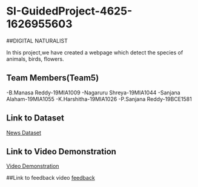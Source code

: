 # SI-GuidedProject-4625-1626955603

##DIGITAL NATURALIST

In this project,we have created a webpage which detect the species of animals, birds, flowers.
## Team Members(Team5)

-B.Manasa Reddy-19MIA1009
-Nagaruru Shreya-19MIA1044
-Sanjana Alaham-19MIA1055
-K.Harshitha-19MIA1026
-P.Sanjana Reddy-19BCE1581



## Link to Dataset
[News Dataset](https://drive.google.com/drive/folders/1sMsSjhTHwagvqweq7-hv1zvBd2VSSdlP?usp=sharing)


## Link to Video Demonstration
[Video Demonstration](https://drive.google.com/file/d/1SDXfsPXu7cM2MJeYEQ8apyESQ-AV4_-c/view?usp=sharing)


##Link to feedback video
[feedback](https://drive.google.com/drive/folders/1W2H2GQjbwY893jIslTihCn2a8uozi48s?usp=sharing)
